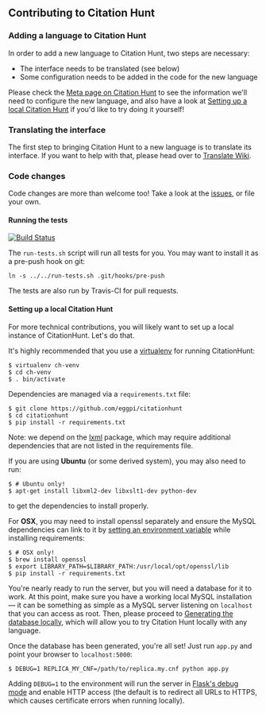 ## Contributing to Citation Hunt

### Adding a language to Citation Hunt

In order to add a new language to Citation Hunt, two steps are necessary:

- The interface needs to be translated (see below)
- Some configuration needs to be added in the code for the new language

Please check the [Meta page on Citation Hunt](https://meta.wikimedia.org/wiki/Citation_Hunt#Adding_support_to_a_new_language) to see the information
we'll need to configure the new language, and also have a look at [Setting up a local Citation Hunt](#setting-up-a-local-citation-hunt) if you'd like to try doing it yourself!

### Translating the interface

The first step to bringing Citation Hunt to a new language is to translate its
interface. If you want to help with that, please head over to
[Translate Wiki](https://translatewiki.net/wiki/Translating:CitationHunt).

### Code changes

Code changes are more than welcome too! Take a look at the
[issues](https://github.com/eggpi/citationhunt/issues), or file your own.

#### Running the tests

[![Build Status](https://travis-ci.org/eggpi/citationhunt.svg?branch=master)](https://travis-ci.org/eggpi/citationhunt)

The `run-tests.sh` script will run all tests for you. You may want to install it
as a pre-push hook on git:

```
ln -s ../../run-tests.sh .git/hooks/pre-push
```

The tests are also run by Travis-CI for pull requests.

#### Setting up a local Citation Hunt

For more technical contributions, you will likely want to set up a local
instance of CitationHunt. Let's do that.

It's highly recommended that you use a
[virtualenv](https://pypi.python.org/pypi/virtualenv) for running CitationHunt:

```
$ virtualenv ch-venv
$ cd ch-venv
$ . bin/activate
```

Dependencies are managed via a `requirements.txt` file:

```
$ git clone https://github.com/eggpi/citationhunt
$ cd citationhunt
$ pip install -r requirements.txt
```

Note: we depend on the [lxml](http://lxml.de/) package, which may require
additional dependencies that are not listed in the requirements file.

If you are using **Ubuntu** (or some derived system), you may
also need to run:

```
$ # Ubuntu only!
$ apt-get install libxml2-dev libxslt1-dev python-dev
```

to get the dependencies to install properly.

For **OSX**, you may need to install openssl separately and ensure the MySQL
dependencies can link to it by [setting an environment variable](https://github.com/brianmario/mysql2/issues/795)
while installing requirements:

```
$ # OSX only!
$ brew install openssl
$ export LIBRARY_PATH=$LIBRARY_PATH:/usr/local/opt/openssl/lib
$ pip install -r requirements.txt
```

You're nearly ready to run the server, but you will need a database for it to
work. At this point, make sure you have a working local MySQL installation —
it can be something as simple as a MySQL server listening on `localhost` that
you can access as root. Then, please proceed to [Generating the database locally](https://github.com/eggpi/citationhunt/tree/master/scripts#generating-the-database-locally),
which will allow you to try Citation Hunt locally with any language.

Once the database has been generated, you're all set! Just run `app.py` and point your browser to
`localhost:5000`:

```
$ DEBUG=1 REPLICA_MY_CNF=/path/to/replica.my.cnf python app.py
```

Adding `DEBUG=1` to the environment will run the server in [Flask's debug
mode](http://flask.pocoo.org/docs/0.10/quickstart/#debug-mode) and enable HTTP
access (the default is to redirect all URLs to HTTPS, which causes certificate
errors when running locally).
